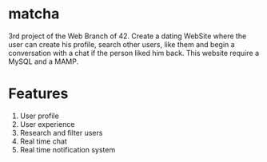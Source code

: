 # matcha
3rd project of the Web Branch of 42. Create a dating WebSite where the user can create his profile, search other users, like them and begin a conversation with a chat if the person liked him back. This website require a MySQL and a MAMP.

# Features
1. User profile
2. User experience
3. Research and filter users
4. Real time chat
5. Real time notification system
